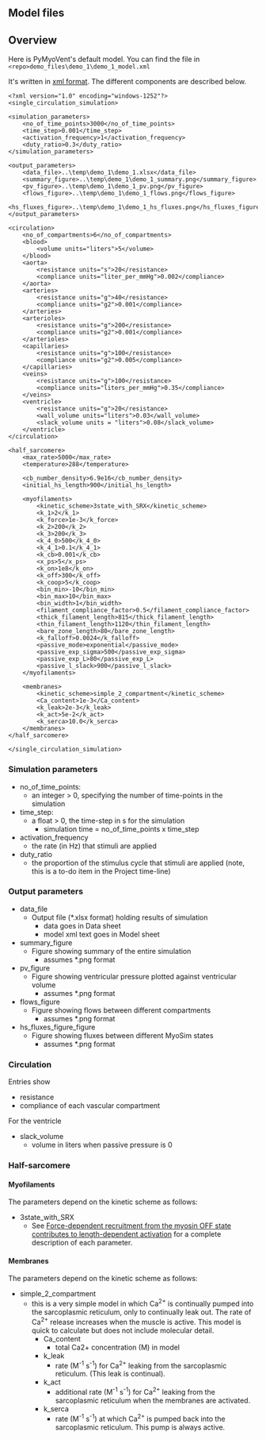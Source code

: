 ## Model files

## Overview

Here is PyMyoVent's default model. You can find the file in
`<repo>demo_files\demo_1\demo_1_model.xml`

It's written in [xml format](https://en.wikipedia.org/wiki/XML). The different components are described below.

````
<?xml version="1.0" encoding="windows-1252"?>
<single_circulation_simulation>

<simulation_parameters>
	<no_of_time_points>3000</no_of_time_points>
	<time_step>0.001</time_step>
	<activation_frequency>1</activation_frequency>
	<duty_ratio>0.3</duty_ratio>
</simulation_parameters>

<output_parameters>
	<data_file>..\temp\demo_1\demo_1.xlsx</data_file>
	<summary_figure>..\temp\demo_1\demo_1_summary.png</summary_figure>
	<pv_figure>..\temp\demo_1\demo_1_pv.png</pv_figure>
	<flows_figure>..\temp\demo_1\demo_1_flows.png</flows_figure>
	<hs_fluxes_figure>..\temp\demo_1\demo_1_hs_fluxes.png</hs_fluxes_figure>
</output_parameters>

<circulation>
	<no_of_compartments>6</no_of_compartments>
	<blood>
		<volume units="liters">5</volume>
	</blood>
	<aorta>
		<resistance units="s">20</resistance>
		<compliance units="liter_per_mmHg">0.002</compliance>
	</aorta>
	<arteries>
		<resistance units="g">40</resistance>
		<compliance units="g2">0.001</compliance>
	</arteries>
	<arterioles>
		<resistance units="g">200</resistance>
		<compliance units="g2">0.001</compliance>
	</arterioles>
	<capillaries>
		<resistance units="g">100</resistance>
		<compliance units="g2">0.005</compliance>
	</capillaries>
	<veins>
		<resistance units="g">100</resistance>
		<compliance units="liters_per_mmHg">0.35</compliance>
	</veins>
	<ventricle>
		<resistance units="g">20</resistance>
		<wall_volume units="liters">0.03</wall_volume>
		<slack_volume units = "liters">0.08</slack_volume>
	</ventricle>
</circulation>

<half_sarcomere>
	<max_rate>5000</max_rate>
	<temperature>288</temperature>
	
	<cb_number_density>6.9e16</cb_number_density>
	<initial_hs_length>900</initial_hs_length>

	<myofilaments>
		<kinetic_scheme>3state_with_SRX</kinetic_scheme>
		<k_1>2</k_1>
		<k_force>1e-3</k_force>
		<k_2>200</k_2>
		<k_3>200</k_3>
		<k_4_0>500</k_4_0>
		<k_4_1>0.1</k_4_1>
		<k_cb>0.001</k_cb>
		<x_ps>5</x_ps>
		<k_on>1e8</k_on>
		<k_off>300</k_off>
		<k_coop>5</k_coop>
		<bin_min>-10</bin_min>
		<bin_max>10</bin_max>
		<bin_width>1</bin_width>
		<filament_compliance_factor>0.5</filament_compliance_factor>
		<thick_filament_length>815</thick_filament_length>
		<thin_filament_length>1120</thin_filament_length>
		<bare_zone_length>80</bare_zone_length>
		<k_falloff>0.0024</k_falloff>
		<passive_mode>exponential</passive_mode>
		<passive_exp_sigma>500</passive_exp_sigma>
		<passive_exp_L>80</passive_exp_L>
		<passive_l_slack>900</passive_l_slack>
	</myofilaments>
	
	<membranes>
		<kinetic_scheme>simple_2_compartment</kinetic_scheme>
		<Ca_content>1e-3</Ca_content>
		<k_leak>2e-3</k_leak>
		<k_act>5e-2</k_act>
		<k_serca>10.0</k_serca>
	</membranes>
</half_sarcomere>

</single_circulation_simulation>
````

### Simulation parameters

+ no_of_time_points:
  + an integer > 0, specifying the number of time-points in the simulation
+ time_step:
  + a float > 0, the time-step in s for the simulation
    + simulation time = no_of_time_points x time_step
+ activation_frequency
  + the rate (in Hz) that stimuli are applied
+ duty_ratio
  + the proportion of the stimulus cycle that stimuli are applied (note, this is a to-do item in the Project time-line)

### Output parameters

+ data_file
  + Output file (*.xlsx format) holding results of simulation
    + data goes in Data sheet
    + model xml text goes in Model sheet
+ summary_figure
  + Figure showing summary of the entire simulation
    + assumes *.png format
+ pv_figure
  + Figure showing ventricular pressure plotted against ventricular volume
    + assumes *.png format
+ flows_figure
  + Figure showing flows between different compartments
    + assumes *.png format
+ hs_fluxes_figure_figure
  + Figure showing fluxes between different MyoSim states
    + assumes *.png format

### Circulation

Entries show
+ resistance
+ compliance
of each vascular compartment

For the ventricle
+ slack_volume
  + volume in liters when passive pressure is 0

### Half-sarcomere

#### Myofilaments

The parameters depend on the kinetic scheme as follows:

+ 3state_with_SRX
  + See [Force-dependent recruitment from the myosin OFF state contributes to length-dependent activation](https://www.ncbi.nlm.nih.gov/pmc/articles/PMC6084639/) for a complete description of each parameter.

#### Membranes

The parameters depend on the kinetic scheme as follows:

+ simple_2_compartment
  + this is a very simple model in which Ca<sup>2+</sup> is continually pumped into the sarcoplasmic reticulum, only to continually leak out. The rate of Ca<sup>2+</sup> release increases when the muscle is active. This model is quick to calculate but does not include molecular detail.
    + Ca_content
      + total Ca2+ concentration (M) in model
    + k_leak
      + rate (M<sup>-1</sup> s<sup>-1</sup>) for Ca<sup>2+</sup> leaking from the sarcoplasmic reticulum. (This leak is continual).
    + k_act
      + additional rate (M<sup>-1</sup> s<sup>-1</sup>) for Ca<sup>2+</sup> leaking from the sarcoplasmic reticulum when the membranes are activated.
    + k_serca
      + rate (M<sup>-1</sup> s<sup>-1</sup>) at which Ca<sup>2+</sup> is pumped back into the sarcoplasmic reticulum. This pump is always active.